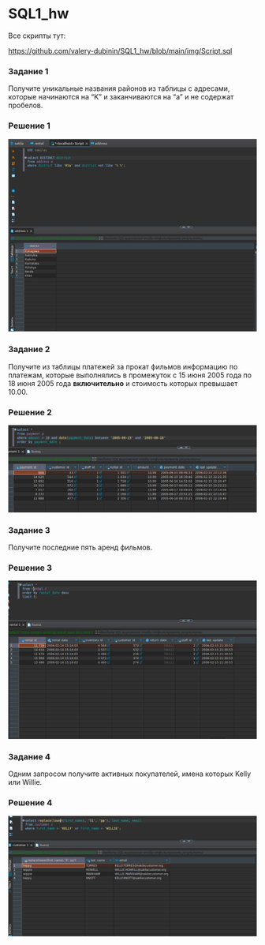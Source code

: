 # SQL1_hw
Все скрипты тут:

https://github.com/valery-dubinin/SQL1_hw/blob/main/img/Script.sql

### Задание 1

Получите уникальные названия районов из таблицы с адресами, которые начинаются на “K” и заканчиваются на “a” и не содержат пробелов.

### Решение 1

![img](https://github.com/valery-dubinin/SQL1_hw/blob/main/img/1.png)

### Задание 2

Получите из таблицы платежей за прокат фильмов информацию по платежам, которые выполнялись в промежуток с 15 июня 2005 года по 18 июня 2005 года **включительно** и стоимость которых превышает 10.00.

### Решение 2

![img](https://github.com/valery-dubinin/SQL1_hw/blob/main/img/2.png)

### Задание 3

Получите последние пять аренд фильмов.

### Решение 3

![img](https://github.com/valery-dubinin/SQL1_hw/blob/main/img/3.png)

### Задание 4

Одним запросом получите активных покупателей, имена которых Kelly или Willie. 

### Решение 4

![img](https://github.com/valery-dubinin/SQL1_hw/blob/main/img/4.png)

